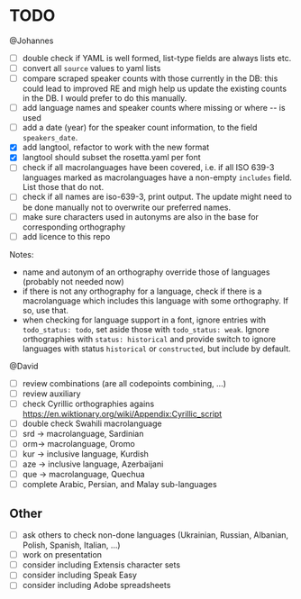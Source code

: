 # TODO

@Johannes

- [ ] double check if YAML is well formed, list-type fields are always lists etc.
- [ ] convert all `source` values to yaml lists
- [ ] compare scraped speaker counts with those currently in the DB: this could lead to improved RE and migh help us update the existing counts in the DB. I would prefer to do this manually.
- [ ] add language names and speaker counts where missing or where -- is used
- [ ] add a date (year) for the speaker count information, to the field `speakers_date`.
- [x] add langtool, refactor to work with the new format
- [x] langtool should subset the rosetta.yaml per font
- [ ] check if all macrolanguages have been covered, i.e. if all ISO 639-3 languages marked as macrolanguages have a non-empty `includes` field. List those that do not.
- [ ] check if all names are iso-639-3, print output. The update might need to be done manually not to overwrite our preferred names.
- [ ] make sure characters used in autonyms are also in the base for corresponding orthography
- [ ] add licence to this repo

Notes:

- name and autonym of an orthography override those of languages (probably not needed now)
- if there is not any orthography for a language, check if there is a macrolanguage which includes this language with some orthography. If so, use that.
- when checking for language support in a font, ignore entries with `todo_status: todo`, set aside those with `todo_status: weak`. Ignore orthographies with `status: historical` and provide switch to ignore languages with status `historical` or `constructed`, but include by default.

@David

- [ ] review combinations (are all codepoints combining, …)
- [ ] review auxiliary
- [ ] check Cyrillic orthographies agains https://en.wiktionary.org/wiki/Appendix:Cyrillic_script
- [ ] double check Swahili macrolanguage
- [ ] srd -> macrolanguage, Sardinian
- [ ] orm-> macrolanguage, Oromo
- [ ] kur -> inclusive language, Kurdish
- [ ] aze -> inclusive language, Azerbaijani
- [ ] que -> macrolanguage, Quechua
- [ ] complete Arabic, Persian, and Malay sub-languages

## Other

- [ ] ask others to check non-done languages (Ukrainian, Russian, Albanian, Polish, Spanish, Italian, …)
- [ ] work on presentation
- [ ] consider including Extensis character sets
- [ ] consider including Speak Easy
- [ ] consider including Adobe spreadsheets
